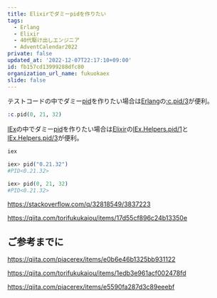 ```yaml
---
title: Elixirでダミーpidを作りたい
tags:
  - Erlang
  - Elixir
  - 40代駆け出しエンジニア
  - AdventCalendar2022
private: false
updated_at: '2022-12-07T22:17:10+09:00'
id: fb157cd13999288dfc80
organization_url_name: fukuokaex
slide: false
---
```

[IEx.Helpers.pid/1]: https://hexdocs.pm/iex/IEx.Helpers.html#pid/1
[IEx.Helpers.pid/3]: https://hexdocs.pm/iex/IEx.Helpers.html#pid/3
[:c.pid/3]: https://www.erlang.org/doc/man/c.html#pid-3
[Creating a fake or dummy pid in elixir]: https://stackoverflow.com/q/32818549/3837223
[Erlang]: https://www.erlang.org/doc/index.html
[Elixir]: https://elixir-lang.org/
[IEx]: https://elixirschool.com/ja/lessons/basics/iex_helpers
[pid]: https://www.erlang.org/doc/reference_manual/data_types.html#pid

テストコードの中でダミー[pid]を作りたい場合は[Erlang]の[:c.pid/3]が便利。

```elixir
:c.pid(0, 21, 32)
```

[IEx]の中でダミー[pid]を作りたい場合は[Elixir]の[IEx.Helpers.pid/1]と[IEx.Helpers.pid/3]が便利。

```elixir
iex

iex> pid("0.21.32")
#PID<0.21.32>

iex> pid(0, 21, 32)
#PID<0.21.32>
```

https://stackoverflow.com/q/32818549/3837223

https://qiita.com/torifukukaiou/items/17d55cf896c24b13350e

## ご参考までに

https://qiita.com/piacerex/items/e0b6e46b1325bb931122

https://qiita.com/torifukukaiou/items/1edb3e961acf002478fd

https://qiita.com/piacerex/items/e5590fa287d3c89eeebf
